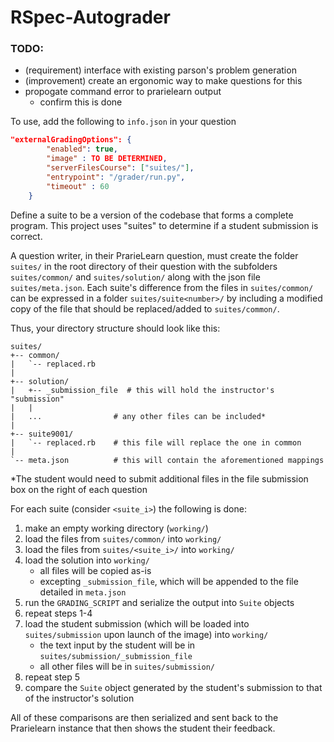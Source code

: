 # RSpec-Autograder

### TODO:
- (requirement) interface with existing parson's problem generation
- (improvement) create an ergonomic way to make questions for this 
- propogate command error to prarielearn output
  - confirm this is done

To use, add the following to  `info.json`  in your question 
```json
"externalGradingOptions": {
        "enabled": true,
        "image" : TO BE DETERMINED,
        "serverFilesCourse": ["suites/"],
        "entrypoint": "/grader/run.py",
        "timeout" : 60
    }
```

Define a suite to be a version of the codebase that forms a complete program. This project uses "suites" to determine if a student submission is correct. 

A question writer, in their PrarieLearn question, must create the folder `suites/` in the root directory of their question with the subfolders `suites/common/` and `suites/solution/` along with the json file `suites/meta.json`. Each suite's difference from the files in `suites/common/` can be expressed in a folder `suites/suite<number>/` by including a modified copy of the file that should be replaced/added to `suites/common/`.

Thus, your directory structure should look like this:
```
suites/
+-- common/
|   `-- replaced.rb
|
+-- solution/
|   +-- _submission_file  # this will hold the instructor's "submission"
|   |
|   ...                # any other files can be included*
|
+-- suite9001/
|   `-- replaced.rb    # this file will replace the one in common
|
`-- meta.json          # this will contain the aforementioned mappings
```
*The student would need to submit additional files in the file submission box on the right of each question

For each suite (consider `<suite_i>`) the following is done:
1) make an empty working directory (`working/`)
2) load the files from `suites/common/` into `working/`
3) load the files from `suites/<suite_i>/` into `working/`  
4) load the solution into `working/`
    - all files will be copied as-is
    - excepting `_submission_file`, which will be appended to the file detailed in `meta.json`
5) run the `GRADING_SCRIPT` and serialize the output into `Suite` objects
6) repeat steps 1-4
7) load the student submission (which will be loaded into `suites/submission` upon launch of the image) into `working/`
    - the text input by the student will be in `suites/submission/_submission_file`
    - all other files will be in `suites/submission/`
8) repeat step 5
9) compare the `Suite` object generated by the student's submission to that of the instructor's solution

All of these comparisons are then serialized and sent back to the Prarielearn instance that then shows the student their feedback.  
